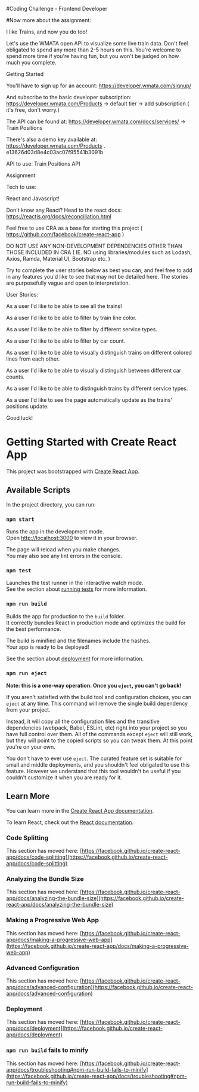 #Coding Challenge - Frontend Developer


#Now more about the assignment:

I like Trains, and now you do too!

Let's use the WMATA open API to visualize some live train data. Don't feel obligated to spend any more than 2-5 hours on this. You're welcome to spend more time if you're having fun, but you won't be judged on how much you complete.

Getting Started

You'll have to sign up for an account: https://developer.wmata.com/signup/

And subscribe to the basic developer subscription: https://developer.wmata.com/Products -> default tier -> add subscription ( it's free, don't worry.)

The API can be found at: https://developer.wmata.com/docs/services/ -> Train Positions

There's also a demo key available at: https://developer.wmata.com/Products . e13626d03d8e4c03ac07f95541b3091b

API to use: Train Positions API

Assignment

Tech to use:

React and Javascript!

Don't know any React? Head to the react docs: https://reactjs.org/docs/reconciliation.html

Feel free to use CRA as a base for starting this project ( https://github.com/facebook/create-react-app )

DO NOT USE ANY NON-DEVELOPMENT DEPENDENCIES OTHER THAN THOSE INCLUDED IN CRA ( IE. NO using libraries/modules such as Lodash, Axios, Ramda, Material UI, Bootstrap etc. )

Try to complete the user stories below as best you can, and feel free to add in any features you'd like to see that may not be detailed here. The stories are purposefully vague and open to interpretation. 

User Stories:

As a user I'd like to be able to see all the trains!

As a user I'd like to be able to filter by train line color.

As a user I'd like to be able to filter by different service types.

As a user I'd like to be able to filter by car count.

As a user I'd like to be able to visually distinguish trains on different colored lines from each other.

As a user I'd like to be able to visually distinguish between different car counts. 

As a user I'd like to be able to distinguish trains by different service types.

As a user I'd like to see the page automatically update as the trains' positions update.

Good luck!


# Getting Started with Create React App

This project was bootstrapped with [Create React App](https://github.com/facebook/create-react-app).

## Available Scripts

In the project directory, you can run:

### `npm start`

Runs the app in the development mode.\
Open [http://localhost:3000](http://localhost:3000) to view it in your browser.

The page will reload when you make changes.\
You may also see any lint errors in the console.

### `npm test`

Launches the test runner in the interactive watch mode.\
See the section about [running tests](https://facebook.github.io/create-react-app/docs/running-tests) for more information.

### `npm run build`

Builds the app for production to the `build` folder.\
It correctly bundles React in production mode and optimizes the build for the best performance.

The build is minified and the filenames include the hashes.\
Your app is ready to be deployed!

See the section about [deployment](https://facebook.github.io/create-react-app/docs/deployment) for more information.

### `npm run eject`

**Note: this is a one-way operation. Once you `eject`, you can't go back!**

If you aren't satisfied with the build tool and configuration choices, you can `eject` at any time. This command will remove the single build dependency from your project.

Instead, it will copy all the configuration files and the transitive dependencies (webpack, Babel, ESLint, etc) right into your project so you have full control over them. All of the commands except `eject` will still work, but they will point to the copied scripts so you can tweak them. At this point you're on your own.

You don't have to ever use `eject`. The curated feature set is suitable for small and middle deployments, and you shouldn't feel obligated to use this feature. However we understand that this tool wouldn't be useful if you couldn't customize it when you are ready for it.

## Learn More

You can learn more in the [Create React App documentation](https://facebook.github.io/create-react-app/docs/getting-started).

To learn React, check out the [React documentation](https://reactjs.org/).

### Code Splitting

This section has moved here: [https://facebook.github.io/create-react-app/docs/code-splitting](https://facebook.github.io/create-react-app/docs/code-splitting)

### Analyzing the Bundle Size

This section has moved here: [https://facebook.github.io/create-react-app/docs/analyzing-the-bundle-size](https://facebook.github.io/create-react-app/docs/analyzing-the-bundle-size)

### Making a Progressive Web App

This section has moved here: [https://facebook.github.io/create-react-app/docs/making-a-progressive-web-app](https://facebook.github.io/create-react-app/docs/making-a-progressive-web-app)

### Advanced Configuration

This section has moved here: [https://facebook.github.io/create-react-app/docs/advanced-configuration](https://facebook.github.io/create-react-app/docs/advanced-configuration)

### Deployment

This section has moved here: [https://facebook.github.io/create-react-app/docs/deployment](https://facebook.github.io/create-react-app/docs/deployment)

### `npm run build` fails to minify

This section has moved here: [https://facebook.github.io/create-react-app/docs/troubleshooting#npm-run-build-fails-to-minify](https://facebook.github.io/create-react-app/docs/troubleshooting#npm-run-build-fails-to-minify)
